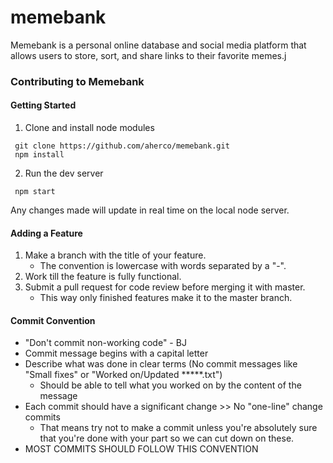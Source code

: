# memebank
 Memebank is a personal online database and social media platform that allows users to store, sort, and share links to their favorite memes.j

 ### Contributing to Memebank

 #### Getting Started
 1. Clone and install node modules
 ```
  git clone https://github.com/aherco/memebank.git
  npm install
 ```

 2. Run the dev server
 ```
  npm start
 ```
 Any changes made will update in real time on the local node server.



 #### Adding a Feature
 1. Make a branch with the title of your feature.
      - The convention is lowercase with words separated by a "-".
 2. Work till the feature is fully functional.
 3. Submit a pull request for code review before merging it with master.
      - This way only finished features make it to the master branch.


 #### Commit Convention
   - "Don't commit non-working code" - BJ
   - Commit message begins with a capital letter
   - Describe what was done in clear terms (No commit messages like "Small fixes" or "Worked on/Updated *****.txt")
       - Should be able to tell what you worked on by the content of the message
   - Each commit should have a significant change >> No "one-line" change commits
       - That means try not to make a commit unless you're absolutely sure that you're done with your part
        so we can cut down on these.
   - MOST COMMITS SHOULD FOLLOW THIS CONVENTION
